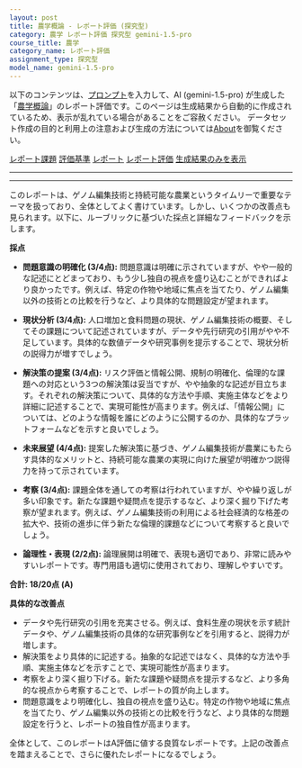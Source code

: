 ```yaml
---
layout: post
title: 農学概論 - レポート評価 (探究型)
category: 農学 レポート評価 探究型 gemini-1.5-pro
course_title: 農学
category_name: レポート評価
assignment_type: 探究型
model_name: gemini-1.5-pro
---
```


以下のコンテンツは、[プロンプト](http://127.0.0.1:8000/generated/農学/gemini-1.5-pro/prompt_レポート評価-探究型.md)を入力して、AI (gemini-1.5-pro) が生成した「[農学概論](/contents/農学/)」のレポート評価です。このページは生成結果から自動的に作成されているため、表示が乱れている場合があることをご容赦ください。
データセット作成の目的と利用上の注意および生成の方法については[About](/About)を御覧ください。

[レポート課題](../レポート課題-探究型)
[評価基準](../評価基準-探究型)
[レポート](../レポート-探究型)
[レポート評価](../レポート評価-探究型)
[生成結果のみを表示](http://127.0.0.1:8000/generated/農学/gemini-1.5-pro/レポート評価-探究型.md)
  

***
***
  
このレポートは、ゲノム編集技術と持続可能な農業というタイムリーで重要なテーマを扱っており、全体としてよく書けています。しかし、いくつかの改善点も見られます。以下に、ルーブリックに基づいた採点と詳細なフィードバックを示します。

**採点**

* **問題意識の明確化 (3/4点):** 問題意識は明確に示されていますが、やや一般的な記述にとどまっており、もう少し独自の視点を盛り込むことができればより良かったです。例えば、特定の作物や地域に焦点を当てたり、ゲノム編集以外の技術との比較を行うなど、より具体的な問題設定が望まれます。

* **現状分析 (3/4点):** 人口増加と食料問題の現状、ゲノム編集技術の概要、そしてその課題について記述されていますが、データや先行研究の引用がやや不足しています。具体的な数値データや研究事例を提示することで、現状分析の説得力が増すでしょう。

* **解決策の提案 (3/4点):** リスク評価と情報公開、規制の明確化、倫理的な課題への対応という3つの解決策は妥当ですが、やや抽象的な記述が目立ちます。それぞれの解決策について、具体的な方法や手順、実施主体などをより詳細に記述することで、実現可能性が高まります。例えば、「情報公開」については、どのような情報を誰にどのように公開するのか、具体的なプラットフォームなどを示すと良いでしょう。

* **未来展望 (4/4点):** 提案した解決策に基づき、ゲノム編集技術が農業にもたらす具体的なメリットと、持続可能な農業の実現に向けた展望が明確かつ説得力を持って示されています。

* **考察 (3/4点):** 課題全体を通しての考察は行われていますが、やや繰り返しが多い印象です。新たな課題や疑問点を提示するなど、より深く掘り下げた考察が望まれます。例えば、ゲノム編集技術の利用による社会経済的な格差の拡大や、技術の進歩に伴う新たな倫理的課題などについて考察すると良いでしょう。

* **論理性・表現 (2/2点):** 論理展開は明確で、表現も適切であり、非常に読みやすいレポートです。専門用語も適切に使用されており、理解しやすいです。

**合計: 18/20点 (A)**

**具体的な改善点**

* データや先行研究の引用を充実させる。例えば、食料生産の現状を示す統計データや、ゲノム編集技術の具体的な研究事例などを引用すると、説得力が増します。
* 解決策をより具体的に記述する。抽象的な記述ではなく、具体的な方法や手順、実施主体などを示すことで、実現可能性が高まります。
* 考察をより深く掘り下げる。新たな課題や疑問点を提示するなど、より多角的な視点から考察することで、レポートの質が向上します。
* 問題意識をより明確化し、独自の視点を盛り込む。特定の作物や地域に焦点を当てたり、ゲノム編集以外の技術との比較を行うなど、より具体的な問題設定を行うと、レポートの独自性が高まります。


全体として、このレポートはA評価に値する良質なレポートです。上記の改善点を踏まえることで、さらに優れたレポートになるでしょう。
